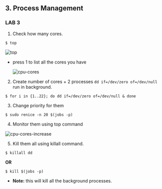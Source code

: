 ## 3. Process Management

### LAB 3

1. Check how many cores.

```
$ top
```

![top](/home/ussef/embedded-linux/linux-fundamentals/process-management/top.png)

- press 1 to list all the cores you have

  ![cpu-cores](/home/ussef/embedded-linux/linux-fundamentals/process-management/cpu-cores.png)

2. Create number of cores + 2 processes `dd if=/dev/zero of=/dev/null` run in background.

```
$ for i in {1..22}; do dd if=/dev/zero of=/dev/null & done
```

3. Change priority for them

```
$ sudo renice -n 20 $(jobs -p)
```

4. Monitor them using top command

![cpu-cores-increase](/home/ussef/embedded-linux/linux-fundamentals/process-management/cpu-cores-increase.png)

5. Kill them all using killall command.

```
$ killall dd
```

**OR**

```
$ kill $(jobs -p)
```

- **Note:** this will kill all the background processes.